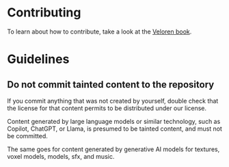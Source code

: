 # Contributing
To learn about how to contribute, take a look at the [Veloren book](https://book.veloren.net).

# Guidelines

## Do not commit tainted content to the repository

If you commit anything that was not created by yourself, double check that the license for that content permits to be distributed under our license.

Content generated by large language models or similar technology, such as Copilot, ChatGPT, or Llama, is presumed to be tainted content, and must not be committed.

The same goes for content generated by generative AI models for textures, voxel models, models, sfx, and music.
